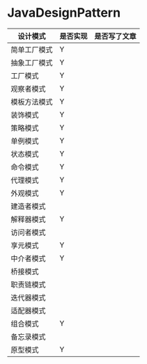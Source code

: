# JavaDesignPattern

| 设计模式     | 是否实现 | 是否写了文章 |
| ------------ | -------- | ------------ |
| 简单工厂模式 | Y        |              |
| 抽象工厂模式 | Y        |              |
| 工厂模式     | Y        |              |
| 观察者模式   | Y        |              |
| 模板方法模式 | Y        |              |
| 装饰模式     | Y        |              |
| 策略模式     | Y        |              |
| 单例模式     | Y        |              |
| 状态模式     | Y        |              |
| 命令模式     | Y        |              |
| 代理模式     | Y        |              |
| 外观模式     | Y        |              |
| 建造者模式   |          |              |
| 解释器模式   | Y        |              |
| 访问者模式   |          |              |
| 享元模式     | Y        |              |
| 中介者模式   | Y        |              |
| 桥接模式     |          |              |
| 职责链模式   |          |              |
| 迭代器模式   |          |              |
| 适配器模式   |          |              |
| 组合模式     | Y        |              |
| 备忘录模式   |          |              |
| 原型模式     | Y        |              |

